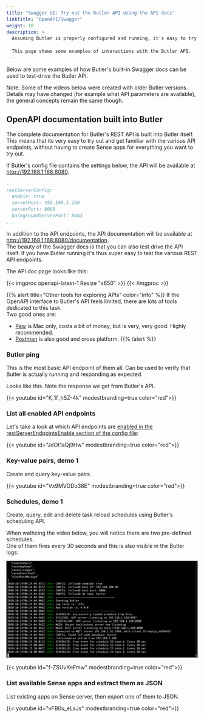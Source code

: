 ```yaml
---
title: "Swagger UI: Try out the Butler API using the API docs"
linkTitle: "OpenAPI/Swagger"
weight: 10
description: >
  Assuming Butler is properly configured and running, it's easy to try out Butler's API.

  This page shows some examples of interactions with the Butler API.
---
```


Below are some examples of how Butler's built-in Swagger docs can be used to test-drive the Butler API.

Note: Some of the videos below were created with older Butler versions.  
Details may have changed (for example what API parameters are available), the general concepts remain the same though.

## OpenAPI documentation built into Butler

The complete documentation for Butler's REST API is built into Butler itself.
This means that its very easy to try out and get familiar with the various API endpoints, without having to create Sense apps for everything you want to try out.

If Butler's config file contains the settings below, the API will be available at http://192.168.1.168:8080.

  ```yaml
  ...
  restServerConfig:
    enable: true
    serverHost: 192.168.1.168
    serverPort: 8080
    backgroundServerPort: 8083
  ...
  ```

In addition to the API endpoints, the API documentation will be available at http://192.168.1.168:8080/documentation.  
The beauty of the Swagger docs is that you can also test drive the API itself. If you have Butler running it's thus super easy to test the various REST API endpoints.

The API doc page looks like this:

{{< imgproc openapi-latest-1 Resize "x650" >}}
{{< /imgproc >}}

{{% alert title="Other tools for exploring APIs" color="info" %}}
If the OpenAPI interface to Butler's API feels limited, there are lots of tools dedicated to this task.  
Two good ones are:

* [Paw](https://paw.cloud/) is Mac only, costs a bit of money, but is very, very good. Highly recommended.
* [Postman](https://www.postman.com/) is also good and cross platform.
{{% /alert %}}

### Butler ping

This is the most basic API endpoint of them all. Can be used to verify that Butler is actually running and responding as expected.

Looks like this. Note the response we get from Butler's API.

{{< youtube id="K_1f_hSZ-4k" modestbranding=true color="red">}}

### List all enabled API endpoints

Let's take a look at which API endpoints are [enabled in the restServerEndpointsEnable section of the config file](/docs/reference/config-file/):

{{< youtube id="JdOt1aQj9Hw" modestbranding=true color="red">}}

### Key-value pairs, demo 1

Create and query key-value pairs.

{{< youtube id="Vx9MVODo38E" modestbranding=true color="red">}}

### Schedules, demo 1

Create, query, edit and delete task reload schedules using Butler's scheduling API.

When wathcing the video below, you will notice there are two pre-defined schedules.  
One of them fires every 30 seconds and this is also visible in the Butler logs:

![Active user sessions](butler-running-schedules-firing-1.png "Active user sessions")  

{{< youtube id="f-ZSUvXeFmw" modestbranding=true color="red">}}

### List available Sense apps and extract them as JSON

List existing apps on Sense server, then export one of them to JSON.

{{< youtube id="vFB0u_eLsJs" modestbranding=true color="red">}}
